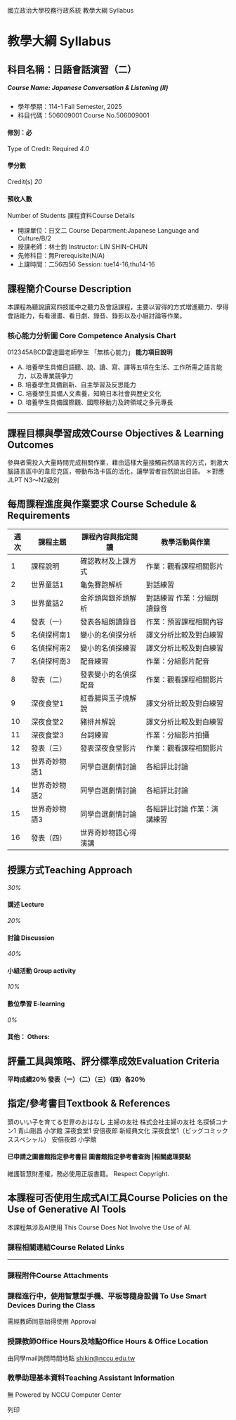 國立政治大學校務行政系統 教學大綱 Syllabus
# 教學大綱 Syllabus
##  科目名稱：日語會話演習（二）
#####  Course Name: Japanese Conversation & Listening (Ⅱ)
  * 學年學期：114-1 Fall Semester, 2025 
  * 科目代碼：506009001 Course No.506009001


#### 修別：必
Type of Credit: Required 
_4.0_
#### 學分數
Credit(s)
_20_
#### 預收人數
Number of Students
課程資料Course Details
  * 開課單位：日文二 Course Department:Japanese Language and Culture/B/2 
  * 授課老師：林士鈞 Instructor: LIN SHIN-CHUN 
  * 先修科目：無Prerequisite(N/A)
  * 上課時間：二56四56 Session: tue14-16,thu14-16


##  課程簡介Course Description
本課程為聽說讀寫四技能中之聽力及會話課程，主要以習得的方式增進聽力、學得會話能力，有看漫畫、看日劇、錄音、錄影以及小組討論等作業。
###  核心能力分析圖 Core Competence Analysis Chart
012345ABCD雷達圖老師學生
「無核心能力」 
**能力項目說明**
  * A. 培養學生具備日語聽、說、讀、寫、譯等五項在生活、工作所需之語言能力，以及專業競爭力
  * B. 培養學生具備創新、自主學習及反思能力
  * C. 培養學生具備人文素養，知曉日本社會與歷史文化
  * D. 培養學生具備國際觀、國際移動力及跨領域之多元專長


* * *
##  課程目標與學習成效Course Objectives & Learning Outcomes 
參與者需投入大量時間完成相關作業，藉由這樣大量接觸自然語言的方式，刺激大腦語言區中的韋尼克區，帶動布洛卡區的活化，讓學習者自然說出日語。
＊對應JLPT N3～N2級別
##  每周課程進度與作業要求 Course Schedule & Requirements
**週次** |  **課程主題** |  **課程內容與指定閱讀** |  **教學活動與作業**  
---|---|---|---  
1 |  課程說明 |  確認教材及上課方式 |  作業：觀看課程相關影片  
2 |  世界童話1 |  龜兔賽跑解析 |  對話練習  
3 |  世界童話2 |  金斧頭與銀斧頭解析 |  對話練習 作業：分組朗讀錄音  
4 |  發表（一） |  發表各組朗讀錄音 |  作業：預習課程相關內容  
5 |  名偵探柯南1 |  變小的名偵探分析 |  譯文分析比較及對白練習  
6 |  名偵探柯南2 |  變小的名偵探練習 |  譯文分析比較及對白練習  
7 |  名偵探柯南3 |  配音練習 |  作業：分組影片配音  
8 |  發表（二） |  發表變小的名偵探配音 |  作業：觀看課程相關影片  
9 |  深夜食堂1 |  紅香腸與玉子燒解說 |  譯文分析比較及對白練習  
10 |  深夜食堂2 |  豬排丼解說 |  譯文分析比較及對白練習  
11 |  深夜食堂3 |  台詞練習 |  作業：分組影片拍攝  
12 |  發表（三） |  發表深夜食堂影片 |  作業：觀看課程相關影片  
13 |  世界奇妙物語1 |  同學自選劇情討論 |  各組評比討論  
14 |  世界奇妙物語2 |  同學自選劇情討論 |  各組評比討論  
15 |  世界奇妙物語3 |  同學自選劇情討論 |  各組評比討論 作業：演講練習  
16 |  發表（四） |  世界奇妙物語心得演講 |   
##  授課方式Teaching Approach
_30%_
####  講述 Lecture
_20%_
####  討論 Discussion
_40%_
####  小組活動 Group activity
_10%_
####  數位學習 E-learning
_0%_
####  其他： Others:
##  評量工具與策略、評分標準成效Evaluation Criteria
**平時成績20％**
**發表（一）（二）（三）（四）各20％**
##  指定/參考書目Textbook & References
頭のいい子を育てる世界のおはなし 主婦の友社 株式会社主婦の友社
名探偵コナン1 青山剛昌 小学館
深夜食堂1 安倍夜郎 新經典文化
深夜食堂1（ビッグコミックススペシャル） 安倍夜郎 小学館
####  已申請之圖書館指定參考書目  圖書館指定參考書查詢 |相關處理要點
維護智慧財產權，務必使用正版書籍。 Respect Copyright.
##  本課程可否使用生成式AI工具Course Policies on the Use of Generative AI Tools
本課程無涉及AI使用 This Course Does Not Involve the Use of AI.
###  課程相關連結Course Related Links
* * *
###  課程附件Course Attachments
###  課程進行中，使用智慧型手機、平板等隨身設備 To Use Smart Devices During the Class
需經教師同意始得使用  Approval
###  授課教師Office Hours及地點Office Hours & Office Location
由同學mail詢問時間地點
shikin@nccu.edu.tw
###  教學助理基本資料Teaching Assistant Information
無
Powered by NCCU Computer Center
  
列印
